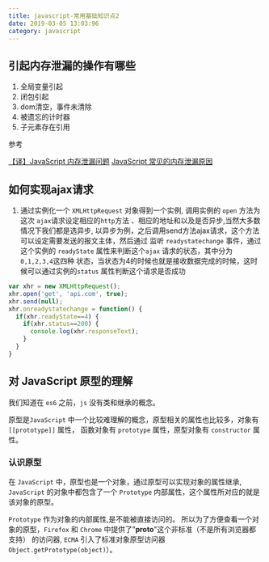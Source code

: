 ```yaml
---
title: javascript-常用基础知识点2
date: 2019-03-05 13:03:96
category: javascript
---
```



## 引起内存泄漏的操作有哪些

1. 全局变量引起
2. 闭包引起
3. dom清空，事件未清除
4. 被遗忘的计时器
5. 子元素存在引用

参考

[【译】JavaScript 内存泄漏问题](http://octman.com/blog/2016-06-28-four-types-of-leaks-in-your-javascript-code-and-how-to-get-rid-of-them/)
[JavaScript 常见的内存泄漏原因](https://juejin.im/entry/58158abaa0bb9f005873a843)


## 如何实现ajax请求

1. 通过实例化一个 `XMLHttpRequest` 对象得到一个实例, 调用实例的 `open` 方法为这次 `ajax`请求设定相应的`http`方法
   、相应的地址和以及是否异步,当然大多数情况下我们都是选异步, 以异步为例，之后调用send方法ajax请求，这个方法可以设定需要发送的报文主体，然后通过 监听 `readystatechange` 事件，通过这个实例的 `readyState` 属性来判断这个`ajax` 请求的状态，其中分为`0,1,2,3,4`这四种 状态，当状态为4的时候也就是接收数据完成的时候，这时候可以通过实例的`status` 属性判断这个请求是否成功

```js
var xhr = new XMLHttpRequest();
xhr.open('get', 'api.com', true);
xhr.send(null);
xhr.onreadystatechange = function() {
  if(xhr.readyState==4) {
    if(xhr.status==200) {
      console.log(xhr.responseText);
    }
  }
}
```

## 对 JavaScript 原型的理解

我们知道在 `es6` 之前，`js` 没有类和继承的概念。

原型是`JavaScript` 中一个比较难理解的概念，原型相关的属性也比较多，对象有 `[[prototype]]` 属性，
函数对象有 `prototype` 属性，原型对象有 `constructor` 属性。

### 认识原型

在 `JavaScript` 中，原型也是一个对象，通过原型可以实现对象的属性继承,
`JavaScript` 的对象中都包含了一个 `Prototype` 内部属性，这个属性所对应的就是该对象的原型。

`Prototype` 作为对象的内部属性,是不能被直接访问的。
所以为了方便查看一个对象的原型，`Firefox` 和 `Chrome` 中提供了"__proto__"这个非标准（不是所有浏览器都支持）
的访问器, `ECMA` 引入了标准对象原型访问器 `Object.getPrototype(object)`）。
